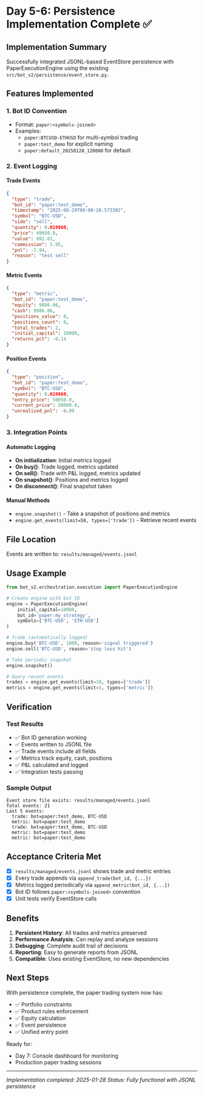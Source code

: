 # Day 5-6: Persistence Implementation Complete ✅

## Implementation Summary

Successfully integrated JSONL-based EventStore persistence with PaperExecutionEngine using the existing `src/bot_v2/persistence/event_store.py`.

## Features Implemented

### 1. Bot ID Convention
- Format: `paper:<symbols-joined>`
- Examples:
  - `paper:BTCUSD-ETHUSD` for multi-symbol trading
  - `paper:test_demo` for explicit naming
  - `paper:default_20250128_120000` for default

### 2. Event Logging

#### Trade Events
```json
{
  "type": "trade",
  "bot_id": "paper:test_demo",
  "timestamp": "2025-08-29T00:00:26.573302",
  "symbol": "BTC-USD",
  "side": "sell",
  "quantity": 0.019860,
  "price": 49950.0,
  "value": 992.01,
  "commission": 5.95,
  "pnl": -7.94,
  "reason": "test sell"
}
```

#### Metric Events
```json
{
  "type": "metric",
  "bot_id": "paper:test_demo",
  "equity": 9986.06,
  "cash": 9986.06,
  "positions_value": 0,
  "positions_count": 0,
  "total_trades": 2,
  "initial_capital": 10000,
  "returns_pct": -0.14
}
```

#### Position Events
```json
{
  "type": "position",
  "bot_id": "paper:test_demo",
  "symbol": "BTC-USD",
  "quantity": 0.019860,
  "entry_price": 50050.0,
  "current_price": 50000.0,
  "unrealized_pnl": -0.99
}
```

### 3. Integration Points

#### Automatic Logging
- **On initialization**: Initial metrics logged
- **On buy()**: Trade logged, metrics updated
- **On sell()**: Trade with P&L logged, metrics updated
- **On snapshot()**: Positions and metrics logged
- **On disconnect()**: Final snapshot taken

#### Manual Methods
- `engine.snapshot()` - Take a snapshot of positions and metrics
- `engine.get_events(limit=50, types=['trade'])` - Retrieve recent events

## File Location

Events are written to: `results/managed/events.jsonl`

## Usage Example

```python
from bot_v2.orchestration.execution import PaperExecutionEngine

# Create engine with bot ID
engine = PaperExecutionEngine(
    initial_capital=10000,
    bot_id='paper:my_strategy',
    symbols=['BTC-USD', 'ETH-USD']
)

# Trade (automatically logged)
engine.buy('BTC-USD', 1000, reason='signal triggered')
engine.sell('BTC-USD', reason='stop loss hit')

# Take periodic snapshot
engine.snapshot()

# Query recent events
trades = engine.get_events(limit=10, types=['trade'])
metrics = engine.get_events(limit=5, types=['metric'])
```

## Verification

### Test Results
- ✅ Bot ID generation working
- ✅ Events written to JSONL file
- ✅ Trade events include all fields
- ✅ Metrics track equity, cash, positions
- ✅ P&L calculated and logged
- ✅ Integration tests passing

### Sample Output
```
Event store file exists: results/managed/events.jsonl
Total events: 21
Last 5 events:
  trade: bot=paper:test_demo, BTC-USD
  metric: bot=paper:test_demo
  trade: bot=paper:test_demo, BTC-USD
  metric: bot=paper:test_demo
  metric: bot=paper:test_demo
```

## Acceptance Criteria Met

- [x] `results/managed/events.jsonl` shows trade and metric entries
- [x] Every trade appends via `append_trade(bot_id, {...})`
- [x] Metrics logged periodically via `append_metric(bot_id, {...})`
- [x] Bot ID follows `paper:<symbols-joined>` convention
- [x] Unit tests verify EventStore calls

## Benefits

1. **Persistent History**: All trades and metrics preserved
2. **Performance Analysis**: Can replay and analyze sessions
3. **Debugging**: Complete audit trail of decisions
4. **Reporting**: Easy to generate reports from JSONL
5. **Compatible**: Uses existing EventStore, no new dependencies

## Next Steps

With persistence complete, the paper trading system now has:
- ✅ Portfolio constraints
- ✅ Product rules enforcement
- ✅ Equity calculation
- ✅ Event persistence
- ✅ Unified entry point

Ready for:
- Day 7: Console dashboard for monitoring
- Production paper trading sessions

---
*Implementation completed: 2025-01-28*
*Status: Fully functional with JSONL persistence*